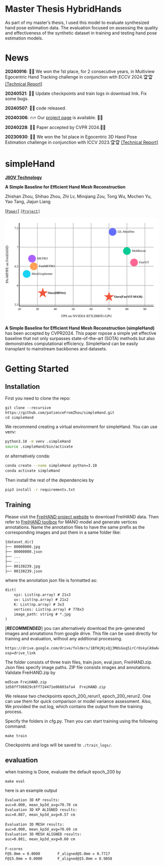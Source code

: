 # Master Thesis HybridHands

As part of my master’s thesis, I used this model to evaluate synthesized hand pose estimation data. The evaluation focused on assessing the quality and effectiveness of the synthetic dataset in training and testing hand pose estimation models.

# News

**20240916**: 🥇🥇 We won the 1st place, for 2 consecutive years, in Multiview Egocentric Hand Tracking challenge in conjunction with ECCV 2024.🏆🏆 [[Technical Report]](https://arxiv.org/abs/2409.19362)

**20240521**: 📢✨ Update checkpoints and train logs in download link. Fix some bugs. 

**20240507**: 📢✨ code released. 

**20240306**: 🔥🔥 Our [project page](https://simplehand.github.io/) is available. 🚀🚀

**20240228**: 🎉📄 Paper accepted by CVPR 2024.📄🎉

**20230930**: 🥇🥇 We won the 1st place in Egocentric 3D Hand Pose Estimation challenge in conjunction with ICCV 2023.🏆🏆 [[Technical Report]](https://arxiv.org/abs/2310.04769)

# simpleHand

**[JIIOV Technology](https://jiiov.com/)**

**A Simple Baseline for Efficient Hand Mesh Reconstruction**

Zhishan Zhou, Shihao Zhou, Zhi Lv, Minqiang Zou, Tong Wu, Mochen Yu, Yao Tang, Jiajun Liang

[[`Paper`]](https://arxiv.org/pdf/2403.01813.pdf) [`[Project]`](#getting-started)

![framework](images/FPS-PA-MPJPE.png)

**A Simple Baseline for Efficient Hand Mesh Reconstruction (simpleHand)** has been accepted by CVPR2024.  This paper ropose a simple yet effective baseline that not only surpasses state-of-the-art (SOTA) methods but also demonstrates computational efficiency. SimpleHand can be easily transplant to mainstream backbones and datasets.

# Getting Started
## Installation
First you need to clone the repo:
```
git clone --recursive https://github.com/patienceFromZhou/simpleHand.git
cd simpleHand
```

We recommend creating a virtual environment for simpleHand. You can use venv:
```bash
python3.10 -m venv .simpleHand
source .simpleHand/bin/activate
```

or alternatively conda:
```bash
conda create --name simpleHand python=3.10
conda activate simpleHand
```

Then install the rest of the dependencies by
```bash
pip3 install -r requirements.txt
```


## Training

Please visit the [FreiHAND project website](https://lmb.informatik.uni-freiburg.de/projects/freihand/) to download FreiHAND data. Then refer to [FreiHAND toolbox](https://github.com/lmb-freiburg/freihand) for MANO model and generate vertices annotations. Name the annotation files to have the same prefix as the corresponding images and put them in a same folder like:
```
{dataset_dir}
├── 00000000.jpg
├── 00000000.json
├── ...
├── ...
├── 00130239.jpg
├── 00130239.json
```
where the annotation json file is formatted as:
```
dict(
    xyz: List(np.array) # 21x3 
    uv: List(np.array) # 21x2 
    K: List(np.array) # 3x3 
    vertices: List(np.array) # 778x3
    image_path: string # *.jpg
)
```
[***RECOMMENDED***] you can alternatively download the pre-generated images and annatations from google drive. This file can be used directly for training and evaluation, without any additional processing. 
```
https://drive.google.com/drive/folders/1BfHjNjxQj3MdsGoq5irCrOskyCA9a64l?usp=drive_link
```
The folder consists of three train files, train.json, eval.json, FreiHAND.zip. Json files specify image paths. ZIP file consists images and annotations. Validate FreiHAND.zip by
```
md5sum FreiHAND.zip
1d58ff7d6029c8ff724471e06803afa4  FreiHAND.zip
```
We release two checkpoints epoch_200_rerun1, epoch_200_rerun2. One can use them for quick comparison or model variance assessment. Also, We provided the out.log, which contains the output from the training process.

Specify the folders in cfg.py. Then you can start training using the following command:
```
make train
```
Checkpoints and logs will be saved to `./train_logs/`.

## evaluation
when training is Done, evaluate the default epoch_200 by
```
make eval
```
here is an example output
```
Evaluation 3D KP results:
auc=0.000, mean_kp3d_avg=70.70 cm
Evaluation 3D KP ALIGNED results:
auc=0.887, mean_kp3d_avg=0.57 cm

Evaluation 3D MESH results:
auc=0.000, mean_kp3d_avg=70.69 cm
Evaluation 3D MESH ALIGNED results:
auc=0.881, mean_kp3d_avg=0.60 cm

F-scores
F@5.0mm = 0.0000        F_aligned@5.0mm = 0.7717
F@15.0mm = 0.0000       F_aligned@15.0mm = 0.9858
```
